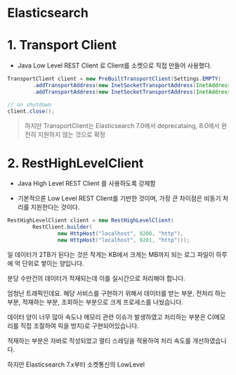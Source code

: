 # Elasticsearch

# 1. Transport Client

* Java Low Level REST Client 로 Client를 소켓으로 직접 만들어 사용했다.

~~~java
TransportClient client = new PreBuiltTransportClient(Settings.EMPTY)
        .addTransportAddress(new InetSocketTransportAddress(InetAddress.getByName("host1"), 9300))
        .addTransportAddress(new InetSocketTransportAddress(InetAddress.getByName("host2"), 9300));

// on shutdown
client.close();
~~~

> 하지만 TransportClient는 Elasticsearch 7.0에서 deprecataing, 8.0에서 완전히 지원하지 않는 것으로 확정


# 2. RestHighLevelClient

* Java High Level REST Client 를 사용하도록 강제함

* 기본적으론 Low Level REST Client를 기반한 것이며, 가장 큰 차이점은 비동기 처리를 지원한다는 것이다.

~~~java
RestHighLevelClient client = new RestHighLevelClient(
        RestClient.builder(
                new HttpHost("localhost", 9200, "http"),
                new HttpHost("localhost", 9201, "http")));
~~~


일 데이터가 2TB가 된다는 것은 작게는 KB에서 크게는 MB까지 되는 로그 파일이 하루에 억 단위로 쌓이는 양입니다.

분당 수만건의 데이터가 적재되는데 이를 실시간으로 처리해야 합니다.

엄청난 트래픽인데요. 해당 서비스를 구현하기 위해서 데이터를 받는 부분, 전처리 하는 부분, 적재하는 부분, 조회하는 부분으로 크게 프로세스를 나눴습니다.

데이터 양이 너무 많아 속도나 메모리 관련 이슈가 발생하였고 처리하는 부분은 C(메모리를 직접 조절하여 릭을 방지)로 구현되어있습니다.

적재하는 부분은 자바로 작성되었고 멀티 스레딩을 적용하여 처리 속도를 개선하였습니다.

하지만 Elasticsearch 7.x부터 소켓통신의 LowLevel

